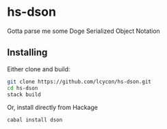 # hs-dson

Gotta parse me some Doge Serialized Object Notation

## Installing

Either clone and build:

```sh
git clone https://github.com/lcycon/hs-dson.git
cd hs-dson
stack build
```

Or, install directly from Hackage

```sh
cabal install dson
```
